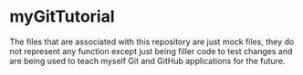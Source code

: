 # myGitTutorial
The files that are associated with this repository are just mock files, they do not represent any function except just being filler code to test changes and are being used to teach myself Git and GitHub applications for the future.